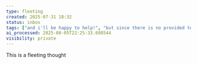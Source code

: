 ```yaml
---
type: fleeting
created: 2025-07-31 18:32
status: inbox
tags: ["and i'll be happy to help!", "but since there is no provided text", "but there seems to be no content provided. the text only contains the phrase "this is a fleeting thought" with empty tags. could you please provide the actual content you'd like me to analyze? i'll be happy to help extract relevant tags for you!", "content-creation", "i apologize", "i cannot extract any relevant tags. please provide the text you'd like me to analyze", "napkin-ai", "since there is no actual content provided"]
ai_processed: 2025-08-05T22:25:33.698544
visibility: private
---
```

This is a fleeting thought